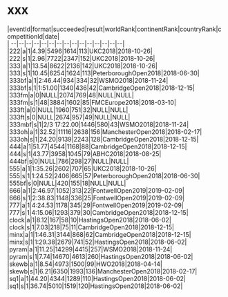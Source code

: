 # xxx


|eventId|format|succeeded|result|worldRank|continentRank|countryRank|competitionId|date|  
|	--|--|--|--|--|--|--|--|--|--|--|--|--|--|--|  
|222|a|1|4.39|5496|1614|113|UKC2018|2018-10-26|  
|222|s|1|2.96|7722|2347|152|UKC2018|2018-10-26|  
|333|a|1|13.54|8622|2136|142|UKC2018|2018-10-26|  
|333|s|1|10.45|6254|1624|113|PeterboroughOpen2018|2018-06-30|  
|333bf|a|1|2:46.44|934|334|32|WSMO2018|2018-11-24|  
|333bf|s|1|1:51.00|1340|436|42|CambridgeOpen2018|2018-12-15|  
|333fm|a|0|NULL|2074|769|48|NULL|NULL|  
|333fm|s|1|48|3884|1602|85|FMCEurope2018|2018-03-10|  
|333ft|a|0|NULL|1960|751|32|NULL|NULL|  
|333ft|s|0|NULL|2674|957|49|NULL|NULL|  
|333mbf|s|1|2/3 17:22.00|1446|580|43|WSMO2018|2018-11-24|  
|333oh|a|1|32.52|11116|2638|156|ManchesterOpen2018|2018-02-17|  
|333oh|s|1|24.20|9139|2243|128|CambridgeOpen2018|2018-12-15|  
|444|a|1|51.77|4544|1168|88|CambridgeOpen2018|2018-12-15|  
|444|s|1|43.77|3958|1045|79|ABHC2018|2018-08-25|  
|444bf|s|0|NULL|786|298|27|NULL|NULL|  
|555|a|1|1:35.26|2602|707|65|UKC2018|2018-10-26|  
|555|s|1|1:24.52|2406|665|57|PeterboroughOpen2018|2018-06-30|  
|555bf|s|0|NULL|420|155|18|NULL|NULL|  
|666|a|1|2:46.97|1052|313|22|FontwellOpen2019|2019-02-09|  
|666|s|1|2:38.83|1148|336|25|FontwellOpen2019|2019-02-09|  
|777|a|1|4:24.53|1178|345|29|FontwellOpen2019|2019-02-09|  
|777|s|1|4:15.06|1293|379|30|CambridgeOpen2018|2018-12-15|  
|clock|a|1|8.12|167|58|10|HastingsOpen2018|2018-06-02|  
|clock|s|1|7.03|218|75|11|CambridgeOpen2018|2018-12-15|  
|minx|a|1|1:46.31|3144|868|62|CambridgeOpen2018|2018-12-15|  
|minx|s|1|1:29.38|2679|741|52|HastingsOpen2018|2018-06-02|  
|pyram|a|1|11.25|14299|4415|257|WSMO2018|2018-11-24|  
|pyram|s|1|7.74|14670|4613|260|HastingsOpen2018|2018-06-02|  
|skewb|a|1|8.54|4973|1500|99|HWO2018|2018-04-14|  
|skewb|s|1|6.21|6350|1993|136|ManchesterOpen2018|2018-02-17|  
|sq1|a|1|44.20|4344|1289|110|HastingsOpen2018|2018-06-02|  
|sq1|s|1|36.74|5010|1519|120|HastingsOpen2018|2018-06-02|  
